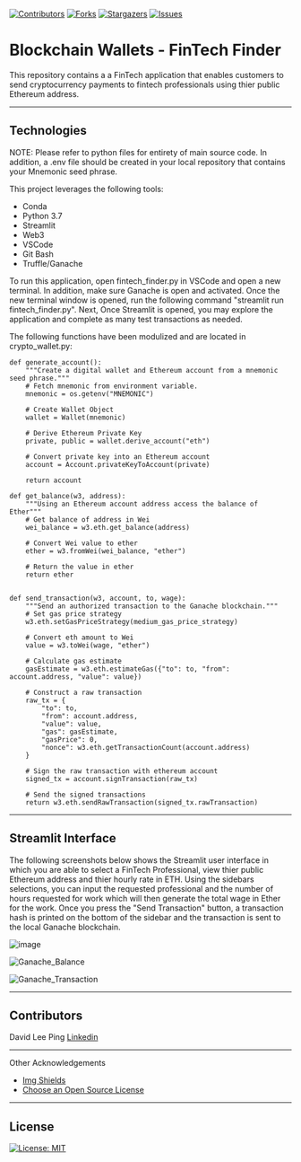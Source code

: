
<!-- Find and Replace All [repo_name] -->
<!-- Replace [product-screenshot] [product-url] -->
<!-- Other Badgets https://naereen.github.io/badges/ -->
[![Contributors][contributors-shield]][contributors-url]
[![Forks][forks-shield]][forks-url]
[![Stargazers][stars-shield]][stars-url]
[![Issues][issues-shield]][issues-url]



# Blockchain Wallets - FinTech Finder
This repository contains a a FinTech application that enables customers to send cryptocurrency payments to fintech professionals using thier public Ethereum address.

---

## Technologies

NOTE: Please refer to python files for entirety of main source code. In addition, a .env file should be created in your local repository that contains your Mnemonic seed phrase.

This project leverages the following tools:

- Conda
- Python 3.7
- Streamlit
- Web3
- VSCode
- Git Bash
- Truffle/Ganache

To run this application, open fintech_finder.py in VSCode and open a new terminal. In addition, make sure Ganache is open and activated. Once the new terminal window is opened, run the following command "streamlit run fintech_finder.py". Next, Once Streamlit is opened, you may explore the application and complete as many test transactions as needed.

The following functions have been modulized and are located in crypto_wallet.py:

```
def generate_account():
    """Create a digital wallet and Ethereum account from a mnemonic seed phrase."""
    # Fetch mnemonic from environment variable.
    mnemonic = os.getenv("MNEMONIC")

    # Create Wallet Object
    wallet = Wallet(mnemonic)

    # Derive Ethereum Private Key
    private, public = wallet.derive_account("eth")

    # Convert private key into an Ethereum account
    account = Account.privateKeyToAccount(private)

    return account

def get_balance(w3, address):
    """Using an Ethereum account address access the balance of Ether"""
    # Get balance of address in Wei
    wei_balance = w3.eth.get_balance(address)

    # Convert Wei value to ether
    ether = w3.fromWei(wei_balance, "ether")

    # Return the value in ether
    return ether


def send_transaction(w3, account, to, wage):
    """Send an authorized transaction to the Ganache blockchain."""
    # Set gas price strategy
    w3.eth.setGasPriceStrategy(medium_gas_price_strategy)

    # Convert eth amount to Wei
    value = w3.toWei(wage, "ether")

    # Calculate gas estimate
    gasEstimate = w3.eth.estimateGas({"to": to, "from": account.address, "value": value})

    # Construct a raw transaction
    raw_tx = {
        "to": to,
        "from": account.address,
        "value": value,
        "gas": gasEstimate,
        "gasPrice": 0,
        "nonce": w3.eth.getTransactionCount(account.address)
    }

    # Sign the raw transaction with ethereum account
    signed_tx = account.signTransaction(raw_tx)

    # Send the signed transactions
    return w3.eth.sendRawTransaction(signed_tx.rawTransaction)
   ```
   

---
## Streamlit Interface

The following screenshots below shows the Streamlit user interface in which you are able to select a FinTech Professional, view thier public Ethereum address and thier hourly rate in ETH. Using the sidebars selections, you can input the requested professional and the number of hours requested for work which will then generate the total wage in Ether for the work. Once you press the "Send Transaction" button, a transaction hash is printed on the bottom of the sidebar and the transaction is sent to the local Ganache blockchain.

![image](https://user-images.githubusercontent.com/96163075/167982143-64fb2dc6-9c20-4297-8cfc-d70ab402a8fd.png)

![Ganache_Balance](https://user-images.githubusercontent.com/96163075/167982298-17adf891-96a9-4acd-b458-ddba66bd0d79.PNG)

![Ganache_Transaction](https://user-images.githubusercontent.com/96163075/167982305-3188c881-39cd-4127-85e9-9f669e2733be.PNG)

---

## Contributors
David Lee Ping [Linkedin](https://www.linkedin.com/in/david-lee-ping/)

---
Other Acknowledgements
* [Img Shields](https://shields.io)
* [Choose an Open Source License](https://choosealicense.com)

<!-- MARKDOWN LINKS & IMAGES -->
<!-- https://www.markdownguide.org/basic-syntax/#reference-style-links -->
[contributors-shield]: https://img.shields.io/github/contributors/davidlp94/18-Blockchain-With-Python.svg?style=for-the-badge
[contributors-url]: https://github.com/davidlp94/18-Blockchain-With-Python/graphs/contributors
[forks-shield]: https://img.shields.io/github/forks/davidlp94/18-Blockchain-With-Python.svg?style=for-the-badge
[forks-url]: https://github.com/davidlp94/18-Blockchain-With-Python/network/members
[stars-shield]: https://img.shields.io/github/stars/davidlp94/18-Blockchain-With-Python.svg?style=for-the-badge
[stars-url]: https://github.com/davidlp94/18-Blockchain-With-Python/stargazers
[issues-shield]: https://img.shields.io/github/issues/davidlp94/18-Blockchain-With-Python/network/members?style=for-the-badge
[issues-url]: https://github.com/davidlp94/18-Blockchain-With-Python/issues
[license-url]: https://choosealicense.com/licenses/mit/#

---
## License

[![License: MIT](https://img.shields.io/badge/License-MIT-blue.svg)](https://opensource.org/licenses/MIT)
